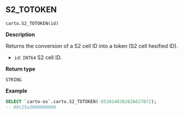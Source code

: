 ## S2_TOTOKEN

```sql:signature
carto.S2_TOTOKEN(id)
```

**Description**

Returns the conversion of a S2 cell ID into a token (S2 cell hexified ID).

* `id`: `INT64` S2 cell ID.

**Return type**

`STRING`


**Example**


```sql
SELECT `carto-os`.carto.S2_TOTOKEN(-8520148382826627072);
-- 89c25a3000000000
```